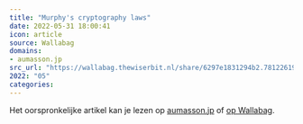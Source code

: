 ```yaml
---
title: "Murphy's cryptography laws"
date: 2022-05-31 18:00:41
icon: article
source: Wallabag
domains:
- aumasson.jp
src_url: "https://wallabag.thewiserbit.nl/share/6297e1831294b2.78122619"
2022: "05"
categories:
---
```

Het oorspronkelijke artikel kan je lezen op [aumasson.jp](https://www.aumasson.jp/murphy.html) of [op Wallabag](https://wallabag.thewiserbit.nl/share/6297e1831294b2.78122619). 